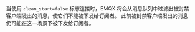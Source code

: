 当使用 `clean_start=false` 标志连接时，EMQX 将会从消息队列中过滤出被封禁客户端发出的消息，使它们不能被下发给订阅者。
此前被封禁客户端发出的消息仍可能在这一场景下被下发给订阅者。
